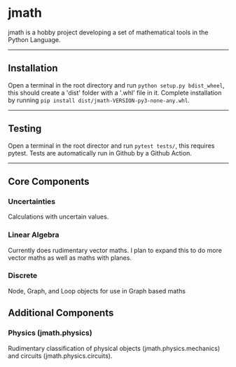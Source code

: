 # jmath
jmath is a hobby project developing a set of mathematical tools in the Python Language.

***
## Installation
Open a terminal in the root directory and run `python setup.py bdist_wheel`, this should create a 'dist' folder with a '.whl' file in it. Complete installation by running `pip install dist/jmath-VERSION-py3-none-any.whl`.

***

## Testing

Open a terminal in the root director and run `pytest tests/`, this requires pytest. Tests are automatically run in Github by a Github Action.

***
## Core Components

### Uncertainties
Calculations with uncertain values.

### Linear Algebra
Currently does rudimentary vector maths. I plan to expand this to do more vector maths as well as maths with planes.

### Discrete
Node, Graph, and Loop objects for use in Graph based maths

## Additional Components

### Physics (jmath.physics)
Rudimentary classification of physical objects (jmath.physics.mechanics) and circuits (jmath.physics.circuits).
